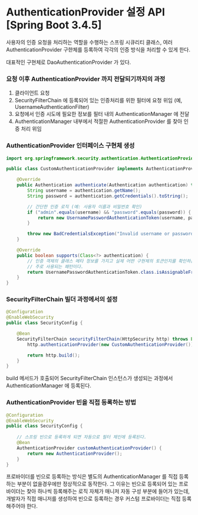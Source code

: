 # AuthenticationProvider 설정 API [Spring Boot 3.4.5]

사용자의 인증 요청을 처리하는 역할을 수행하는 스프링 시큐리티 클래스,
여러 AuthenticationProvider 구햔체를 등록하여 각각의 인증 방식을 처리할 수 있게 한다.

대표적인 구현체로 DaoAuthenticationProvider 가 있다.

### 요청 이후 AuthenticationProvider 까지 전달되기까지의 과정
1) 클라이언트 요청
2) SecurityFilterChain 에 등록되어 있는 인증처리를 위한 필터에 요청 위임 (예, UsernameAuthenticationFilter)
3) 요청에서 인증 시도에 필요한 정보를 필터 내의 AuthenticationManager 에 전달
4) AuthenticationManager 내부에서 적절한 AuthenticationProvider 를 찾아 인증 처리 위임


### AuthenticationProvider 인터페이스 구현체 생성
```java
import org.springframework.security.authentication.AuthenticationProvider;

public class CustomAuthenticationProvider implements AuthenticationProvider {

    @Override
    public Authentication authenticate(Authentication authentication) throws AuthenticationException {
        String username = authentication.getName();
        String password = authentication.getCredentials().toString();

        // 간단한 인증 로직 (예: 사용자 이름과 비밀번호 확인)
        if ("admin".equals(username) && "password".equals(password)) {
            return new UsernamePasswordAuthenticationToken(username, password, List.of(new SimpleGrantedAuthority("ROLE_ADMIN")));
        }

        throw new BadCredentialsException("Invalid username or password");
    }

    @Override
    public boolean supports(Class<?> authentication) {
        // 인증 객체의 클래스 메타 정보를 가지고 실제 어떤 구현체의 토큰인지를 확인하는 방식으로
        // 주로 사용되는 패턴이다.
        return UsernamePasswordAuthenticationToken.class.isAssignableFrom(authentication);
    }
}
```

### SecurityFilterChain 빌더 과정에서의 설정
```java
@Configuration
@EnableWebSecurity
public class SecurityConfig {

    @Bean
    SecurityFilterChain securityFilterChain(HttpSecurity http) throws Exception {
        http.authenticationProvider(new CustomAuthenticationProvider());

        return http.build();
    }
}
```
build 메서드가 호출되어 SecurityFilterChain 인스턴스가 생성되는 과정에서 AuthenticationManager 에 등록된다.


### AuthenticationProvider 빈을 직접 등록하는 방법
```java
@Configuration
@EnableWebSecurity
public class SecurityConfig {
    
    // 스프링 빈으로 등록하게 되면 자동으로 필터 체인에 등록된다.
    @Bean
    AuthenticationProvider customAuthenticationProvider() {
        return new AuthenticationProvider();
    }
}
```
프로바이더를 빈으로 등록하는 방식은 별도의 AuthenticationManager 를 직접 등록하는 부분이 없을경우에만 정상적으로 동작한다. 
그 이유는 빈으로 등록되어 있는 프로바이더는 찾아 하나씩 등록해주는 로직 자체가 매니저 자동 구성 부분에 들어가 있는데,
개발자가 직접 매니저를 생성하여 빈으로 등록하는 경우 커스텀 프로바이더는 직접 등록해주어야 한다.
    
